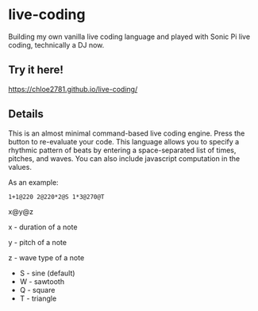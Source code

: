 # live-coding
Building my own vanilla live coding language and played with Sonic Pi live coding, technically a DJ now.

## Try it here!
https://chloe2781.github.io/live-coding/

## Details

This is an almost minimal command-based live coding engine. Press the button to re-evaluate your code. This language allows you to specify a rhythmic pattern of beats by entering a space-separated list of times, pitches, and waves. You can also include javascript computation in the values. 

As an example:

```1+1@220 2@220*2@S 1*3@270@T```

x@y@z

x - duration of a note

y - pitch of a note

z - wave type of a note

- S - sine (default)
- W - sawtooth
- Q - square
- T - triangle
